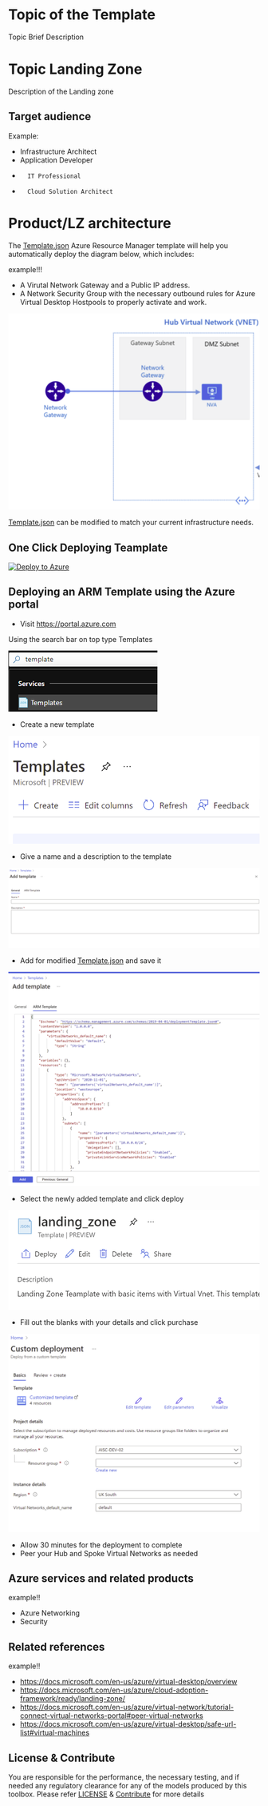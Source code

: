 # Topic of the Template

Topic Brief Description

# Topic Landing Zone

Description of the Landing zone


## Target audience

Example:
- Infrastructure Architect
- Application Developer
-       IT Professional
-       Cloud Solution Architect

# Product/LZ architecture

The [Template.json](https://github.com/git-pranayshah/template/blob/master/template.json) Azure Resource Manager template will help you automatically deploy the diagram below, which includes:

example!!!

- A Virutal Network Gateway and a Public IP address.
- A Network Security Group with the necessary outbound rules for Azure Virtual Desktop Hostpools to properly activate and work.

![alt image](https://github.com/git-pranayshah/template/blob/master/images/Landing_Zone_Template.png)

[Template.json](https://github.com/git-pranayshah/template/blob/master/template.json) can be modified to match your current infrastructure needs.

## One Click Deploying Teamplate
<!-- Powershell command for Translating Git URL for template.json
    $url = "https://raw.githubusercontent.com/git-pranayshah/template/master/template.json"
    [uri]::EscapeDataString($url)
    >> uri = https%3A%2F%2Fraw.githubusercontent.com%2Fgit-pranayshah%2Ftemplate%2Fmaster%2Ftemplate.json

Base URL: https://portal.azure.com/#create/Microsoft.Template/uri
Final URL: <Base URL>/<uri>
-->
[![Deploy to Azure](https://aka.ms/deploytoazurebutton)](https://portal.azure.com/#create/Microsoft.Template/uri/https%3A%2F%2Fraw.githubusercontent.com%2Fgit-pranayshah%2Ftemplate%2Fmaster%2Ftemplate.json)


## Deploying an ARM Template using the Azure portal

- Visit https://portal.azure.com

Using the search bar on top type Templates

![alt image](https://github.com/git-pranayshah/template/blob/master/images/Search.png)

- Create a new template

![alt image](https://github.com/git-pranayshah/template/blob/master/images/create.png)

- Give a name and a description to the template

![alt image](https://github.com/git-pranayshah/template/blob/master/images/Name%20and%20Description.png)

- Add for modified [Template.json](https://github.com/git-pranayshah/template/blob/master/template.json) and save it

![alt image](https://github.com/git-pranayshah/template/blob/master/images/add%20code.png)

- Select the newly added template and click deploy

![alt image](https://github.com/git-pranayshah/template/blob/master/images/Select%20and%20deploy%20template.png)

- Fill out the blanks with your details and click purchase

![alt image](https://github.com/git-pranayshah/template/blob/master/images/Fill%20out%20the%20details%20and%20purchase.png)

- Allow 30 minutes for the deployment to complete
- Peer your Hub and Spoke Virtual Networks as needed

## Azure services and related products

example!!
- Azure Networking
- Security

## Related references
example!!
- https://docs.microsoft.com/en-us/azure/virtual-desktop/overview
- https://docs.microsoft.com/en-us/azure/cloud-adoption-framework/ready/landing-zone/
- https://docs.microsoft.com/en-us/azure/virtual-network/tutorial-connect-virtual-networks-portal#peer-virtual-networks
- https://docs.microsoft.com/en-us/azure/virtual-desktop/safe-url-list#virtual-machines

## License & Contribute

You are responsible for the performance, the necessary testing, and if needed any regulatory clearance for any of the models produced by this toolbox.
Please refer [LICENSE](LICENSE) &  [Contribute](https://github.com/git-pranayshah/AnalysisService/blob/master/Contribute.md) for more details


